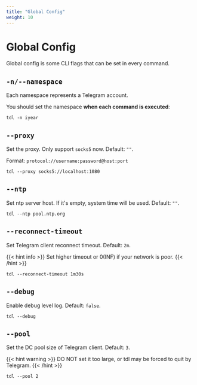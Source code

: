 ```yaml
---
title: "Global Config"
weight: 10
---
```


# Global Config

Global config is some CLI flags that can be set in every command.

## `-n/--namespace`

Each namespace represents a Telegram account.

You should set the namespace **when each command is executed**:

```
tdl -n iyear
```

## `--proxy`

Set the proxy. Only support `socks5` now. Default: `""`.

Format: `protocol://username:password@host:port`

```
tdl --proxy socks5://localhost:1080
```

## `--ntp`

Set ntp server host. If it's empty, system time will be used. Default: `""`.

```
tdl --ntp pool.ntp.org
```

## `--reconnect-timeout`

Set Telegram client reconnect timeout. Default: `2m`.

{{< hint info >}}
Set higher timeout or 0(INF) if your network is poor.
{{< /hint >}}

```
tdl --reconnect-timeout 1m30s
```

## `--debug`

Enable debug level log. Default: `false`.

```
tdl --debug
```

## `--pool`

Set the DC pool size of Telegram client. Default: `3`.

{{< hint warning >}}
DO NOT set it too large, or tdl may be forced to quit by Telegram.
{{< /hint >}}

```
tdl --pool 2
```
